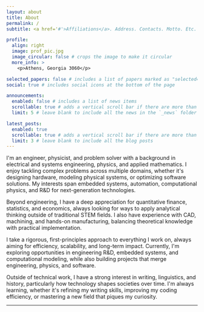 ```yaml
---
layout: about
title: About
permalink: /
subtitle: <a href='#'>Affiliations</a>. Address. Contacts. Motto. Etc.

profile:
  align: right
  image: prof_pic.jpg
  image_circular: false # crops the image to make it circular
  more_info: >
    <p>Athens, Georgia 3060</p>

selected_papers: false # includes a list of papers marked as "selected={true}"
social: true # includes social icons at the bottom of the page

announcements:
  enabled: false # includes a list of news items
  scrollable: true # adds a vertical scroll bar if there are more than 3 news items
  limit: 5 # leave blank to include all the news in the `_news` folder

latest_posts:
  enabled: true
  scrollable: true # adds a vertical scroll bar if there are more than 3 new posts items
  limit: 3 # leave blank to include all the blog posts
---
```


I'm an engineer, physicist, and problem solver with a background in electrical and systems engineering, physics, and applied mathematics. I enjoy tackling complex problems across multiple domains, whether it's designing hardware, modeling physical systems, or optimizing software solutions. My interests span embedded systems, automation, computational physics, and R&D for next-generation technologies.

Beyond engineering, I have a deep appreciation for quantitative finance, statistics, and economics, always looking for ways to apply analytical thinking outside of traditional STEM fields. I also have experience with CAD, machining, and hands-on manufacturing, balancing theoretical knowledge with practical implementation.

I take a rigorous, first-principles approach to everything I work on, always aiming for efficiency, scalability, and long-term impact. Currently, I'm exploring opportunities in engineering R&D, embedded systems, and computational modeling, while also building projects that merge engineering, physics, and software.

Outside of technical work, I have a strong interest in writing, linguistics, and history, particularly how technology shapes societies over time. I'm always learning, whether it's refining my writing skills, improving my coding efficiency, or mastering a new field that piques my curiosity.

---
